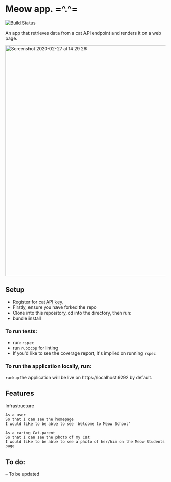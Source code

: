 Meow app. =^.^=
===============
[![Build Status](https://travis-ci.com/KOlofinmoyin/meow.svg?branch=master)](https://travis-ci.com/KOlofinmoyin/meow)

An app that retrieves data from a cat API endpoint and renders it on a web page.

<img width="726" alt="Screenshot 2020-02-27 at 14 29 26" src="https://user-images.githubusercontent.com/33905131/75454730-c9319a80-596d-11ea-839d-90a21f3b2c0c.png">

## Setup
- Register for cat <a href="https://thecatapi.com/signup">API key.</a>
- Firstly, ensure you have forked the repo
- Clone into this repository, cd into the directory, then run:
- bundle install

### To run tests:
- run: `rspec`
- run `rubocop` for linting
- If you'd like to see the coverage report, it's implied on running `rspec`

### To run the application locally, run:

`rackup` the application will be live on https://localhost:9292 by default.

## Features
Infrastructure
```
As a user
So that I can see the homepage
I would like to be able to see 'Welcome to Meow School'
```

```
As a caring Cat-parent
So that I can see the photo of my Cat
I would like to be able to see a photo of her/him on the Meow Students page
```

## To do:
  – To be updated
